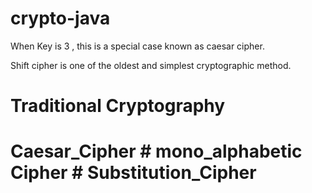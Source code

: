 # crypto-java


When  Key is 3 , this is a special case known as caesar cipher.


Shift  cipher is one of the oldest and simplest cryptographic method.


# Traditional Cryptography   
# Caesar_Cipher            # mono_alphabetic Cipher    # Substitution_Cipher
